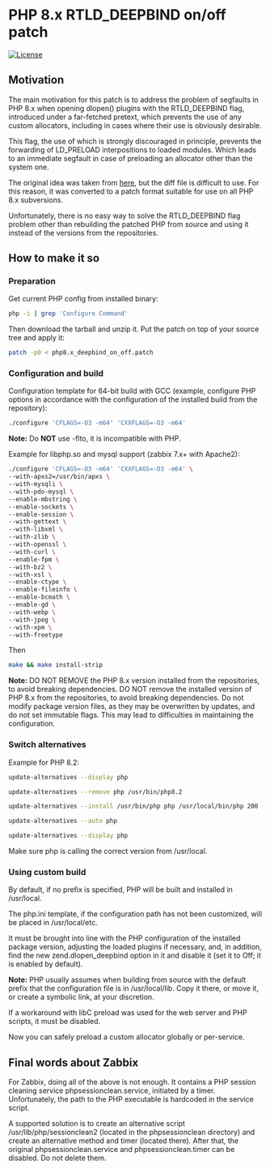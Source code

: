 # PHP 8.x RTLD_DEEPBIND on/off patch
[![License](https://img.shields.io/badge/License-MIT--Clause-blue.svg)](https://github.com/yvoinov/php8.x-deepbind-on-off-patch/blob/main/LICENSE)
## Motivation

The main motivation for this patch is to address the problem of segfaults in PHP 8.x when opening dlopen() plugins with the RTLD_DEEPBIND flag, introduced under a far-fetched pretext, which prevents the use of any custom allocators, including in cases where their use is obviously desirable.

This flag, the use of which is strongly discouraged in principle, prevents the forwarding of LD_PRELOAD interpositions to loaded modules. Which leads to an immediate segfault in case of preloading an allocator other than the system one.

The original idea was taken from [here](https://github.com/php/php-src/issues/10670), but the diff file is difficult to use. For this reason, it was converted to a patch format suitable for use on all PHP 8.x subversions.

Unfortunately, there  is no easy way to solve the RTLD_DEEPBIND flag problem other than rebuilding the patched PHP from source and using it instead of the versions from the repositories.

## How to make it so

### Preparation

Get current PHP config from installed binary:
```sh
php -i | grep 'Configure Command'
```
Then download the tarball and unzip it. Put the patch on top of your source tree and apply it:
```sh
patch -p0 < php8.x_deepbind_on_off.patch
```

### Configuration and build

Configuration template for 64-bit build with GCC (example, configure PHP options in accordance with the configuration of the installed build from the repository):
```sh
./configure 'CFLAGS=-O3 -m64' 'CXXFLAGS=-O3 -m64'
```
**Note:** Do **NOT** use -flto, it is incompatible with PHP.

Example for libphp.so and mysql support (zabbix 7.x+ with Apache2):
```sh
./configure 'CFLAGS=-O3 -m64' 'CXXFLAGS=-O3 -m64' \
--with-apxs2=/usr/bin/apxs \
--with-mysqli \
--with-pdo-mysql \
--enable-mbstring \
--enable-sockets \
--enable-session \
--with-gettext \
--with-libxml \
--with-zlib \
--with-openssl \
--with-curl \
--enable-fpm \
--with-bz2 \
--with-xsl \
--enable-ctype \
--enable-fileinfo \
--enable-bcmath \
--enable-gd \
--with-webp \
--with-jpeg \
--with-xpm \
--with-freetype
```
Then
```sh
make && make install-strip
```
**Note:** DO NOT REMOVE the PHP 8.x version installed from the repositories, to avoid breaking dependencies. DO NOT remove the installed version of PHP 8.x from the repositories, to avoid breaking dependencies. Do not modify package version files, as they may be overwritten by updates, and do not set immutable flags. This may lead to difficulties in maintaining the configuration.

### Switch alternatives

Example for PHP 8.2:
```sh
update-alternatives --display php
```
```sh
update-alternatives --remove php /usr/bin/php8.2
```
```sh
update-alternatives --install /usr/bin/php php /usr/local/bin/php 200
```
```sh
update-alternatives --auto php
```
```sh
update-alternatives --display php
```
Make sure php is calling the correct version from /usr/local.

### Using custom build

By default, if no prefix is specified, PHP will be built and installed in /usr/local.

The php.ini template, if the configuration path has not been customized, will be placed in /usr/local/etc.

It must be brought into line with the PHP configuration of the installed package version, adjusting the loaded plugins if necessary, and, in addition, find the new zend.dlopen_deepbind option in it and disable it (set it to Off; it is enabled by default).

**Note:** PHP usually assumes when building from source with the default prefix that the configuration file is in /usr/local/lib. Copy it there, or move it, or create a symbolic link, at your discretion.

If a workaround with libC preload was used for the web server and PHP scripts, it must be disabled.

Now you can safely preload a custom allocator globally or per-service.

## Final words about Zabbix

For Zabbix, doing all of the above is not enough. It contains a PHP session cleaning service phpsessionclean.service, initiated by a timer. Unfortunately, the path to the PHP executable is hardcoded in the service script.

A supported solution is to create an alternative script /usr/lib/php/sessionclean2 (located in the phpsessionclean directory) and create an alternative method and timer (located there). After that, the original phpsessionclean.service and phpsessionclean.timer can be disabled. Do not delete them.
